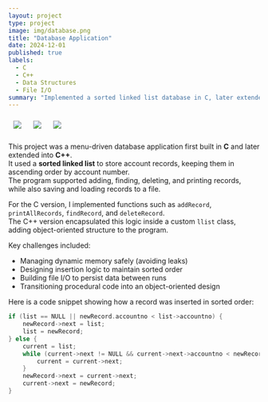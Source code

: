 ```yaml
---
layout: project
type: project
image: img/database.png
title: "Database Application"
date: 2024-12-01
published: true
labels:
  - C
  - C++
  - Data Structures
  - File I/O
summary: "Implemented a sorted linked list database in C, later extended into C++ with classes and file persistence."
---
```


<div class="text-center p-4">
  <img src="../img/database/database-structure.png" class="img-thumbnail" style="max-width:200px; height:auto; display:inline-block; margin:10px;">
  <img src="../img/database/database-ui.png" class="img-thumbnail" style="max-width:200px; height:auto; display:inline-block; margin:10px;">
  <img src="../img/database/database-code.png" class="img-thumbnail" style="max-width:200px; height:auto; display:inline-block; margin:10px;">
</div>

This project was a menu-driven database application first built in **C** and later extended into **C++**.  
It used a **sorted linked list** to store account records, keeping them in ascending order by account number.  
The program supported adding, finding, deleting, and printing records, while also saving and loading records to a file.  

For the C version, I implemented functions such as `addRecord`, `printAllRecords`, `findRecord`, and `deleteRecord`.  
The C++ version encapsulated this logic inside a custom `llist` class, adding object-oriented structure to the program.  

Key challenges included:
- Managing dynamic memory safely (avoiding leaks)  
- Designing insertion logic to maintain sorted order  
- Building file I/O to persist data between runs  
- Transitioning procedural code into an object-oriented design  

Here is a code snippet showing how a record was inserted in sorted order:

```cpp
if (list == NULL || newRecord.accountno < list->accountno) {
    newRecord->next = list;
    list = newRecord;
} else {
    current = list;
    while (current->next != NULL && current->next->accountno < newRecord.accountno) {
        current = current->next;
    }
    newRecord->next = current->next;
    current->next = newRecord;
}

